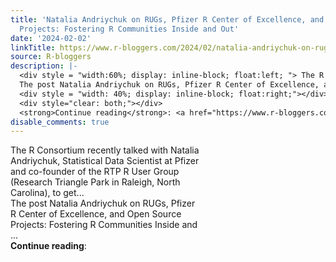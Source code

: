 ```yaml
---
title: 'Natalia Andriychuk on RUGs, Pfizer R Center of Excellence, and Open Source
  Projects: Fostering R Communities Inside and Out'
date: '2024-02-02'
linkTitle: https://www.r-bloggers.com/2024/02/natalia-andriychuk-on-rugs-pfizer-r-center-of-excellence-and-open-source-projects-fostering-r-communities-inside-and-out/
source: R-bloggers
description: |-
  <div style = "width:60%; display: inline-block; float:left; "> The R Consortium recently talked with Natalia Andriychuk, Statistical Data Scientist at Pfizer and co-founder of the RTP R User Group (Research Triangle Park in Raleigh, North Carolina), to get...<br />
  The post Natalia Andriychuk on RUGs, Pfizer R Center of Excellence, and Open Source Projects: Fostering R Communities Inside and ...</div>
  <div style = "width: 40%; display: inline-block; float:right;"></div>
  <div style="clear: both;"></div>
  <strong>Continue reading</strong>: <a href="https://www.r-bloggers.com/2024/02/natalia-andriyc ...
disable_comments: true
---
```

<div style = "width:60%; display: inline-block; float:left; "> The R Consortium recently talked with Natalia Andriychuk, Statistical Data Scientist at Pfizer and co-founder of the RTP R User Group (Research Triangle Park in Raleigh, North Carolina), to get...<br />
The post Natalia Andriychuk on RUGs, Pfizer R Center of Excellence, and Open Source Projects: Fostering R Communities Inside and ...</div>
<div style = "width: 40%; display: inline-block; float:right;"></div>
<div style="clear: both;"></div>
<strong>Continue reading</strong>: <a href="https://www.r-bloggers.com/2024/02/natalia-andriyc ...